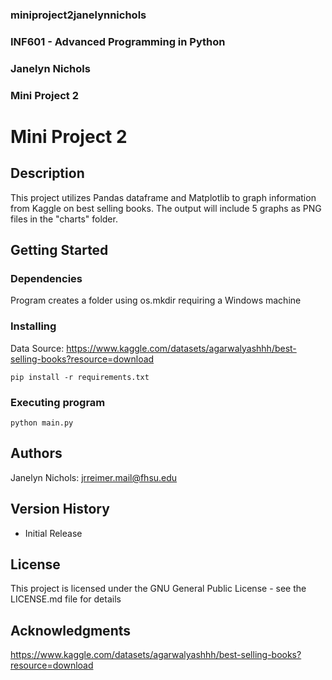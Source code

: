 ### miniproject2janelynnichols
### INF601 - Advanced Programming in Python
### Janelyn Nichols
### Mini Project 2

# Mini Project 2

## Description
This project utilizes Pandas dataframe and Matplotlib to graph information from Kaggle on best selling books. The output will include 5 graphs as PNG files in the "charts" folder.

## Getting Started

### Dependencies
Program creates a folder using os.mkdir requiring a Windows machine

### Installing

Data Source: https://www.kaggle.com/datasets/agarwalyashhh/best-selling-books?resource=download
```
pip install -r requirements.txt
```

### Executing program
```
python main.py
```

## Authors
Janelyn Nichols: jrreimer.mail@fhsu.edu

## Version History
* Initial Release

## License
This project is licensed under the GNU General Public License - see the LICENSE.md file for details

## Acknowledgments
https://www.kaggle.com/datasets/agarwalyashhh/best-selling-books?resource=download